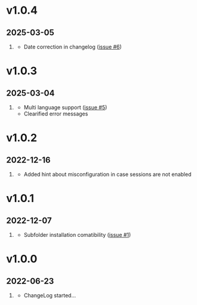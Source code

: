 # v1.0.4
##  2025-03-05

1. [](#bugfix)
    *  Date correction in changelog ([issue #6](https://github.com/bitstarr/grav-plugin-draft-preview/issues/6))

# v1.0.3
##  2025-03-04

1. [](#bugfix)
    * Multi language support ([issue #5](https://github.com/bitstarr/grav-plugin-draft-preview/issues/5))
    * Clearified error messages

# v1.0.2
##  2022-12-16

1. [](#new)
    * Added hint about misconfiguration in case sessions are not enabled

# v1.0.1
##  2022-12-07

1. [](#bugfix)
    * Subfolder installation comatibility ([issue #1](https://github.com/bitstarr/grav-plugin-draft-preview/issues/1))

# v1.0.0
##  2022-06-23

1. [](#new)
    * ChangeLog started...



